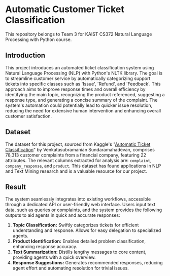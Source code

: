 # Automatic Customer Ticket Classification

This repository belongs to Team 3 for KAIST CS372 Natural Language Processing with Python course.

## Introduction

This project introduces an automated ticket classification system using Natural Language Processing (NLP) with Python's NLTK library. The goal is to streamline customer service by automatically categorizing support tickets into specific classes such as 'Issue', 'Refund', and 'Feedback'. This approach aims to improve response times and overall efficiency by identifying the main topic, recognizing the product referenced, suggesting a response type, and generating a concise summary of the complaint. The system's automation could potentially lead to quicker issue resolution, reducing the need for extensive human intervention and enhancing overall customer satisfaction.

## Dataset
The dataset for this project, sourced from Kaggle's "[Automatic Ticket Classification](https://www.kaggle.com/datasets/venkatasubramanian/automatic-ticket-classification)" by Venkatasubramanian Sundaramahadevan, comprises 78,313 customer complaints from a financial company, featuring 22 attributes. The relevant columns extracted for analysis are: `complaint`, `company_response`, and `product`. This dataset has found applications in NLP and Text Mining research and is a valuable resource for our project.

## Result

The system seamlessly integrates into existing workflows, accessible through a dedicated API or user-friendly web interface. Users input text data, such as queries or complaints, and the system provides the following outputs to aid agents in quick and accurate responses:
1. **Topic Classification:** Swiftly categorizes tickets for efficient understanding and response. Allows for easy delegation to specialized agents.
2. **Product Identification:** Enables detailed problem classification, enhancing response accuracy.
3. **Text Summarization:** Distills lengthy messages to core content, providing agents with a quick overview.
4. **Response Suggestions:** Generates recommended responses, reducing agent effort and automating resolution for trivial issues.
